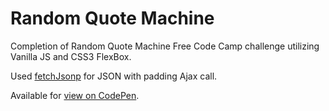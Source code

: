 # Random Quote Machine

Completion of Random Quote Machine Free Code Camp challenge utilizing Vanilla JS and CSS3 FlexBox.

Used [fetchJsonp](https://github.com/camsong/fetch-jsonp) for JSON with padding Ajax call.

Available for [view on CodePen](https://codepen.io/joshmorel/pen/gWJXNm).


